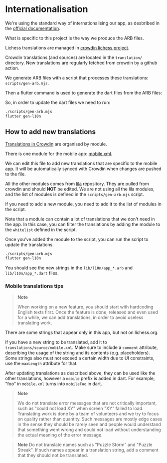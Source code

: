 # Internationalisation

We're using the standard way of internationalising our app, as desbribed in the
[official documentation](https://docs.flutter.dev/ui/accessibility-and-internationalization/internationalization#setting-up).

What is specific to this project is the way we produce the ARB files.

Lichess translations are managed in [crowdin lichess project](https://crowdin.com/project/lichess).

Crowdin translations (and sources) are located in the `translation/` directory. New
translations are regularly fetched from crowdin by a github action.

We generate ARB files with a script that processes these translations: `scripts/gen-arb.mjs`.

Then a flutter command is used to generate the dart files from the ARB files:

So, in order to update the dart files we need to run:

```bash
./scripts/gen-arb.mjs
flutter gen-l10n
```

## How to add new translations

[Translations in Crowdin](../translation/sources) are organised by module.

There is one module for the mobile app: [mobile.xml](../translation/source/mobile.xml).

We can edit this file to add new translations that are specific to the mobile
app. It will be automatically synced with Crowdin when changes are pushed to the
file.

All the other modules comes from [lila](https://github.com/lichess-org/lila/tree/master/translation/source) repository. They are pulled from crowdin and should **NOT** be edited.
We are not using all the lila modules, and the list of modules is defined in the
`scripts/gen-arb.mjs` script.

If you need to add a new module, you need to add it to the list of modules in the script.

Note that a module can contain a lot of translations that we don't need in the app. In this case, you can filter the translations by adding the module to the `whitelist` defined in the script.

Once you've added the module to the script, you can run the script to update the translations.

```bash
./scripts/gen-arb.mjs
flutter gen-l10n
```

You should see the new strings in the `lib/l10n/app_*.arb` and `lib/l10n/app_*.dart` files.

### Mobile translations tips

> **Note**
>
> When working on a new feature, you should start with hardcoding English texts first. Once the feature is done,
> released and even used for a while, we can add translations, in order to avoid useless translating work.

There are some strings that appear only in this app, but not on lichess.org.

If you have a new string to be translated, add it to `translations/source/mobile.xml`. Make sure to include a `comment`
attribute, describing the usage of the string and its contents (e.g. placeholders). Some strings also must not exceed a
certain width due to UI constraints, use the `maxLength` attribute for that.

After updating translations as
described above, they can be used like the other translations, however a `mobile` prefix is added in dart. For example,
"foo" in `mobile.xml` turns into `mobileFoo` in dart.

> **Note**
>
> We do not translate error messages that are not critically important, such as "could not load XY" when screen "XY"
> failed to load. Translating work is done by a team of volunteers and we try to focus on quality rather than quantity.
> Such messages are mostly edge cases in the sense they should be rarely seen and people would understand that something
> went wrong and could not load without understanding the actual meaning of the error message.

> **Note**
> Do not translate names such as "Puzzle Storm" and "Puzzle Streak". If such names appear in a translation string,
> add a comment that they should not be translated.

